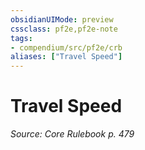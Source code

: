 ```yaml
---
obsidianUIMode: preview
cssclass: pf2e,pf2e-note
tags:
- compendium/src/pf2e/crb
aliases: ["Travel Speed"]
---
```

# Travel Speed  
*Source: Core Rulebook p. 479*